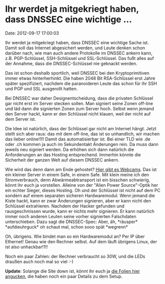 Ihr werdet ja mitgekriegt haben, dass DNSSEC eine wichtige \...
===============================================================

Date: 2012-09-17 17:00:03

Ihr werdet ja mitgekriegt haben, dass DNSSEC eine wichtige Sache ist.
Damit soll das Internet abgesichert werden, und Leute denken schon
darüber nach, wie man auch andere Protokolle im DNSSEC ankern kann, z.B.
PGP-Schlüssel, SSH-Schlüssel und SSL-Schlüssel. Das fußt alles auf der
Annahme, dass die DNSSEC-Schlüssel nie geknackt werden.

Das ist schon deshalb sportlich, weil DNSSEC bei den Kryptoprimitiven
immer etwas hinterherhinkt. Die haben 2048 Bit RSA-Schlüssel erst Jahre
später spezifiziert, nachdem die paranoideren Leute das schon für ihr
SSH und PGP und SSL ausgerollt hatten.

Bei DNSSEC war daher Designentscheidung, dass die privaten Schlüssel gar
nicht erst im Server stecken sollen. Man signiert seine Zonen off-line
und läd dann die signierten Zonen zum Server hoch. Selbst wenn jemand
den Server hackt, kann er den Schlüssel nicht klauen, weil der nicht auf
dem Server ist.

Die Idee ist natürlich, dass der Schlüssel gar nicht am Internet hängt.
Jetzt stellt sich aber raus: das mit dem off-line, das ist so
unhandlich, wir machen das lieber online!1!! Damit das automatisierbar
ist. Bei einer TLD wie .de oder .ch kommen ja auch im Sekundentakt
Änderungen rein. Da muss dann jeweils neu signiert werden. Da erhöhen
sich dann natürlich die Anforderungen an das Hosting entsprechend.
Immerhin könnte die Sicherheit der ganzen Welt auf diesem DNSSEC ankern.

Wie wird das denn dann am Ende gehostet? [Hier gibt es
Webcams](https://prefix.pch.net/applications/dnssec/zurich.php). Das ist
ein kleiner Server in einem Safe, in einem Safe. Mit klein meine ich den
Stromverbrauch, denn Abwärmeabtransport ist ein bisschen schwierig,
könnt ihr euch ja vorstellen. Alleine von der \"Alien Power
Source\"-Optik her ein echter Sieger, dieses Hosting. Oh und der
Schlüssel ist nicht auf dem PC sondern auf einem separaten sicheren
Hardwaremodul. Wenn jemand die Kiste hackt, kann er zwar Änderungen
signieren, aber er kann nicht den Schlüssel extrahieren. Nachdem der
Hacker gefunden und rausgeschmissen wurde, kann er nichts mehr
signieren. Er kann natürlich immer noch anderen Leuten seine vorher
signierten Falschdaten unterschieben. Dazu sagt die DNSSEC-Spec: Aber,
äh, \*räusper\* \*aufdieuhrguck\* oh schaut mal, schon sooo spät
\*wegrenn\*

Oh, übrigens. Wie bindet man so ein Hardwaremodul an? Per IP über
Ethernet! Genau wie den Rechner selbst. Auf dem läuft übrigens Linux,
der ist also unhackbar!1!!

Noch ein paar Zahlen: der Rechner verbraucht so 30W, und die LEDs
draußen auch noch mal so viel :-)

**Update**: Solange die Site down ist, könnt ihr euch ja [die Folien
hier
angucken](http://www.nanog.org/meetings/nanog55/presentations/Tuesday/Martin.pdf),
die haben noch ein paar Details zu dem Setup.

